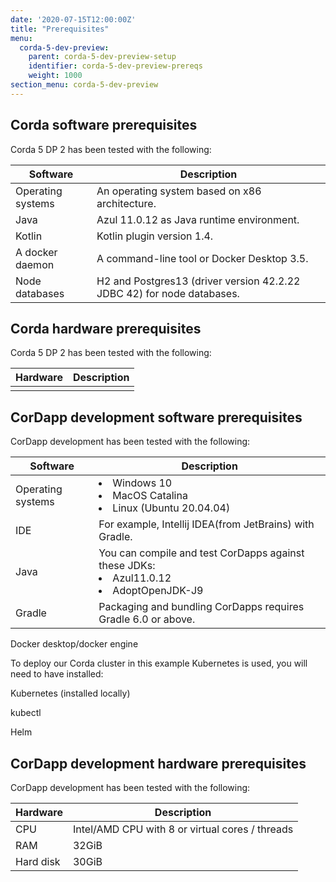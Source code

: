 ```yaml
---
date: '2020-07-15T12:00:00Z'
title: "Prerequisites"
menu:
  corda-5-dev-preview:
    parent: corda-5-dev-preview-setup
    identifier: corda-5-dev-preview-prereqs
    weight: 1000
section_menu: corda-5-dev-preview
---
```


## Corda software prerequisites

Corda 5 DP 2 has been tested with the following:

| Software      | Description |
| ----------- | ----------- |
| Operating systems      | An operating system based on x86 architecture.      |
| Java   | Azul 11.0.12 as Java runtime environment.  |
| Kotlin    | Kotlin plugin version 1.4.    |
| A docker daemon    | A command-line tool or Docker Desktop 3.5.    |
| Node databases    | H2 and Postgres13 (driver version 42.2.22 JDBC 42) for node databases.  |

## Corda hardware prerequisites

Corda 5 DP 2 has been tested with the following:

| Hardware      | Description |
| ----------- | ----------- |
|       |      |



## CorDapp development software prerequisites

CorDapp development has been tested with the following:

| Software      | Description |
| ----------- | ----------- |
| Operating systems      | <li>Windows 10</li><li>MacOS Catalina</li><li>Linux (Ubuntu 20.04.04)</li>      |
| IDE      | For example, Intellij IDEA(from JetBrains) with Gradle.      |
| Java      | You can compile and test CorDapps against these JDKs:<li> Azul11.0.12</li> <li> AdoptOpenJDK-J9</li>     |
| Gradle    | Packaging and bundling CorDapps requires Gradle 6.0 or above.    |



Docker desktop/docker engine

To deploy our Corda cluster in this example Kubernetes is used, you will need to have installed:

Kubernetes (installed locally)

kubectl

Helm


##  CorDapp development hardware prerequisites

CorDapp development has been tested with the following:

| Hardware      | Description |
| ----------- | ----------- |
| CPU      | Intel/AMD CPU with 8 or virtual cores / threads      |
| RAM   | 32GiB         |
| Hard disk   | 30GiB        |
